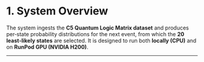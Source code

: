 # 1. System Overview

The system ingests the **C5 Quantum Logic Matrix dataset** and produces per‑state probability distributions for the next event, from which the **20 least‑likely states** are selected. It is designed to run both **locally (CPU)** and on **RunPod GPU (NVIDIA H200)**.

---
